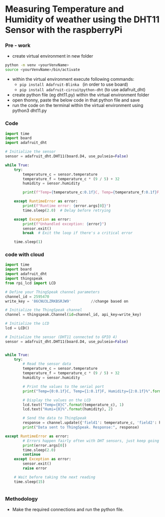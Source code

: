 # Measuring Temperature and Humidity of weather using the DHT11 Sensor with the raspberryPi

### Pre - work

* create virtual environment in new folder
```bash
python -m venv <yourVenvName>
source <yourVenvName>/bin/activate
```
* within the virtual environment execute following commands:
  * ```pip install Adafruit-Blinka ``` (in order to use board)
  * ```pip install adafruit-circuitpython-dht``` (to use adafruit_dht)
* create python file (eg dht11.py) within the virtual environment folder
* open thonny, paste the below code in that python file and save
* run the code on the terminal within the virtual environment using python3 dht11.py

### Code 
``` python
import time
import board
import adafruit_dht

# Initialize the sensor
sensor = adafruit_dht.DHT11(board.D4, use_pulseio=False)

while True:
    try:
        temperature_c = sensor.temperature
        temperature_f = temperature_c * (9 / 5) + 32
        humidity = sensor.humidity

        print(f"Temp={temperature_c:0.1f}C, Temp={temperature_f:0.1f}F, Humidity={humidity:0.1f}%")

    except RuntimeError as error:
        print(f"Runtime error: {error.args[0]}")
        time.sleep(2.0)  # Delay before retrying

    except Exception as error:
        print(f"Unhandled exception: {error}")
        sensor.exit()
        break  # Exit the loop if there's a critical error

    time.sleep(1)

```
### code with cloud 

``` python
import time
import board
import adafruit_dht
import thingspeak
from rpi_lcd import LCD

# Define your ThingSpeak channel parameters
channel_id = 2595470
write_key = '86CNU3LZRKBSRJW9'         //change based on                                                                            your channel created 

# Initialize the ThingSpeak channel
channel = thingspeak.Channel(id=channel_id, api_key=write_key)

# Initialize the LCD
lcd = LCD()

# Initialize the sensor (DHT11 connected to GPIO 4)
sensor = adafruit_dht.DHT11(board.D4, use_pulseio=False)


while True:
    try:
        # Read the sensor data
        temperature_c = sensor.temperature
        temperature_f = temperature_c * (9 / 5) + 32
        humidity = sensor.humidity

        # Print the values to the serial port
        print("Temp={0:0.1f}C, Temp={1:0.1f}F, Humidity={2:0.1f}%".format(temperature_c, temperature_f, humidity))

        # Display the values on the LCD
        lcd.text("Temp={0}C".format(temperature_c), 1)
        lcd.text("Humi={0}%".format(humidity), 2)

        # Send the data to ThingSpeak
        response = channel.update({'field1': temperature_c, 'field2': humidity})
        print("Data sent to ThingSpeak. Response:", response)

except RuntimeError as error:
        # Errors happen fairly often with DHT sensors, just keep going
        print(error.args[0])
        time.sleep(2.0)
        continue
    except Exception as error:
        sensor.exit()
        raise error

    # Wait before taking the next reading
    time.sleep(15)



```


### Methodology 

* Make the required connections and run the python file.
